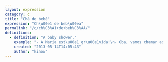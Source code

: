 ```yaml
---
layout: expression
category: c
title: "Chá de bebê"
expression: "Ch\u00e1 de beb\u00ea"
permalink: "/c/ch%C3%A1+de+beb%C3%AA/"
definitions:
  - definition: "A baby shower."
    example: "- A Maria est\u00e1 gr\u00e1vida!\n- Oba, vamos chamar as meninas e organizar um ch\u00e1 de beb\u00ea."
    created: "2013-05-14T14:05:43"
    author: "kinow"
---
```


